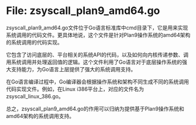 # File: zsyscall_plan9_amd64.go

zsyscall_plan9_amd64.go文件位于Go语言标准库中cmd目录下，它是用来实现系统调用的代码文件。更具体地说，这个文件是针对Plan9操作系统的amd64架构的系统调用的代码实现。

它包含了访问底层的、平台相关的系统API的代码，以及如何向内核传递参数、调用系统调用并处理返回值的逻辑。这个文件利用了Go语言对于底层操作系统的强大支持能力，为Go语言上层提供了强大的系统调用支持。

在Go语言编译过程中，Go编译器会根据操作系统和架构不同生成不同的系统调用代码实现文件。例如，在Linux i386平台上，对应的文件名为zsyscall_linux_386.go。

总之，zsyscall_plan9_amd64.go的作用可以归纳为提供基于Plan9操作系统和amd64架构的系统调用支持。

